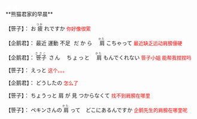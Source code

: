 <!DOCTYPE html>
<html>
<head>
<meta charset="utf-8">
</head>
<body>
<div>
    <a class="xuanfu2 xuanfubutton" style="color:#fff" href="javascript:scrollToTop()">&#9650;</a>
    <a class="xuanfu xuanfubutton" style="color:#fff" href="https://sakura-jikage.github.io/notebook/#/外语/日语/动漫学日语">&#9664;</a>
</div>
</body>
</html>
**熊猫君家的早晨**

<p><ruby>
【笹子】：<rp>(</rp><rt></rt><rp>)</rp>
お<rp>(</rp><rt></rt><rp>)</rp>
疲<rp>(</rp><rt>つか</rt><rp>)</rp>
れですか<rp>(</rp><rt></rt><rp>)</rp>
<font color="red" size="2">你好像很累</font>
</ruby></p>

<p><ruby>
【企鹅君】：<rp>(</rp><rt></rt><rp>)</rp>
最近<rp>(</rp><rt></rt><rp>)</rp>
運動<rp>(</rp><rt></rt><rp>)</rp>
不足<rp>(</rp><rt></rt><rp>)</rp>
だから　<rp>(</rp><rt></rt><rp>)</rp>
肩<rp>(</rp><rt>かた</rt><rp>)</rp>
こちゃって<rp>(</rp><rt></rt><rp>)</rp>
<font color="red" size="2">最近缺乏运动肩膀僵硬</font>
</ruby></p>

<p><ruby>
【企鹅君】：<rp>(</rp><rt></rt><rp>)</rp>
笹子<rp>(</rp><rt>ささこ</rt><rp>)</rp>
さん　ちょっと　<rp>(</rp><rt></rt><rp>)</rp>
肩<rp>(</rp><rt>かた</rt><rp>)</rp>
もんでくれない<rp>(</rp><rt></rt><rp>)</rp>
<font color="red" size="2">笹子小姐 能帮我捏捏吗</font>
</ruby></p>

<p><ruby>
【笹子】：<rp>(</rp><rt></rt><rp>)</rp>
えっと<rp>(</rp><rt></rt><rp>)</rp>
<font color="red" size="2">这个。。。</font>
</ruby></p>

<p><ruby>
【企鹅君】：<rp>(</rp><rt></rt><rp>)</rp>
どうしたの<rp>(</rp><rt></rt><rp>)</rp>
<font color="red" size="2">怎么了</font>
</ruby></p>

<p><ruby>
【笹子】：<rp>(</rp><rt></rt><rp>)</rp>
ちょうっと<rp>(</rp><rt></rt><rp>)</rp>
肩<rp>(</rp><rt></rt><rp>)</rp>
が<rp>(</rp><rt></rt><rp>)</rp>
見<rp>(</rp><rt></rt><rp>)</rp>
つからなくて<rp>(</rp><rt></rt><rp>)</rp>
<font color="red" size="2">找不到肩膀在哪里</font>
</ruby></p>

<p><ruby>
【笹子】：<rp>(</rp><rt></rt><rp>)</rp>
ペキンさんの<rp>(</rp><rt></rt><rp>)</rp>
肩<rp>(</rp><rt>かた</rt><rp>)</rp>
って　どこにあるんですか<rp>(</rp><rt></rt><rp>)</rp>
<font color="red" size="2">企鹅先生的肩膀在哪里呢</font>
</ruby></p>